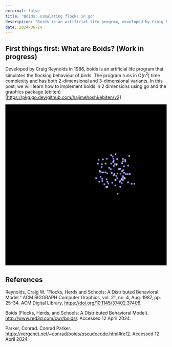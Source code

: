 ```yaml
---
external: false
title: "Boids: simulating flocks in go"
description: "Boids is an artificial life program, developed by Craig Reynolds in 1986, which simulates the flocking behaviour of birds. In this post, we will learn how to implement boids in Go."
date: 2024-06-24
---
```

## First things first: What are Boids? (Work in progress)

Developed by Craig Reynolds in 1986, boids is an artificial life program that simulates the flocking behaviour of birds. The program runs in O(n<sup>2</sup>) time complexity and has both 2-dimensional and 3-dimensional variants. In this post, we will learn how to implement boids in 2 dimensions using go and the graphics package (ebiten)[https://pkg.go.dev/github.com/hajimehoshi/ebiten/v2]

![2D boids simple](../../docs/assets/images/go-boids.gif)

## References

Reynolds, Craig W. “Flocks, Herds and Schools: A Distributed Behavioral Model.” ACM SIGGRAPH Computer Graphics, vol. 21, no. 4, Aug. 1987, pp. 25–34. ACM Digital Library, https://doi.org/10.1145/37402.37406.

Boids (Flocks, Herds, and Schools: A Distributed Behavioral Model). http://www.red3d.com/cwr/boids/. Accessed 12 April 2024.

Parker, Conrad. Conrad Parker. https://vergenet.net/~conrad/boids/pseudocode.html#ref2. Accessed 12 April 2024.

